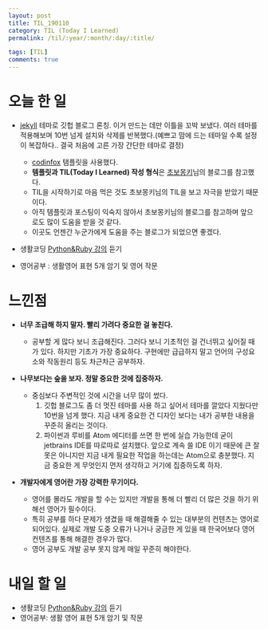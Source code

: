 ```yaml
---
layout: post
title: TIL_190110
category: TIL (Today I Learned)
permalink: /til/:year/:month/:day/:title/

tags: [TIL]
comments: true
---
```

# 오늘 한 일

- [jekyll](https://jekyllrb.com/) 테마로 깃헙 블로그 론칭. 이거 만드는 데만 이틀을 꼬박 보냈다. 여러 테마를 적용해보며 10번 넘게 설치와 삭제를 반복했다.(예쁘고 맘에 드는 테마일 수록 설정이 복잡하다.. 결국 처음에 고른 가장 간단한 테마로 결정)
    - [codinfox](https://github.com/codinfox/codinfox-lanyon) 탬플릿을 사용했다.
    - **템플릿과 TIL(Today I Learned) 작성 형식**은 [초보몽키](https://wayhome25.github.io/)님의 블로그를 참고했다.
    - TIL을 시작하기로 마음 먹은 것도 초보몽키님의 TIL을 보고 자극을 받았기 때문이다.
    - 아직 템플릿과 포스팅이 익숙지 않아서 초보몽키님의 블로그를 참고하며 앞으로도 많이 도움을 받을 것 같다.
    - 이곳도 언젠간 누군가에게 도움을 주는 블로그가 되었으면 좋겠다.
    
- 생활코딩 [Python&Ruby 강의](https://opentutorials.org/course/1750) 듣기
- 영어공부 : 생활영어 표현 5개 암기 및 영어 작문

# 느낀점

- **너무 조급해 하지 말자. 빨리 가려다 중요한 걸 놓친다.**
   - 공부할 게 많다 보니 조급해진다. 그러다 보니 기초적인 걸 건너뛰고 싶어질 때가 있다. 하지만 기초가 가장 중요하다. 구현에만 급급하지 말고 언어의 구성요소와 작동원리 등도 차근차근 공부하자.

- **나무보다는 숲을 보자. 정말 중요한 것에 집중하자.**
  - 중심보다 주변적인 것에 시간을 너무 많이 썼다.
    1. 깃헙 블로그도 좀 더 멋진 테마를 사용 하고 싶어서 테마를 깔았다 지웠다만 10번을 넘게 했다. 지금 내게 중요한 건 디자인 보다는 내가 공부한 내용을 꾸준히 올리는 것이다.
    2. 파이썬과 루비를 Atom 에디터를 쓰면 한 번에 실습 가능한데 굳이 jetbrains IDE를 따로따로 설치했다. 앞으로 계속 쓸 IDE 이기 때문에 큰 잘못은 아니지만 지금 내게 필요한 작업을 하는데는 Atom으로 충분했다. 지금 중요한 게 무엇인지 먼저 생각하고 거기에 집중하도록 하자.

- **개발자에게 영어란 가장 강력한 무기이다.**
  - 영어를 몰라도 개발을 할 수는 있지만 개발을 통해 더 빨리 더 많은 것을 하기 위해선 영어가 필수이다. 
  - 특히 공부를 하다 문제가 생겼을 때 해결해줄 수 있는 대부분의 컨텐츠는 영어로 되어있다. 실제로 개발 도중 오류가 나거나 궁금한 게 있을 때 한국어보다 영어 컨텐츠를 통해 해결한 경우가 많다. 
  - 영어 공부도 개발 공부 못지 않게 매일 꾸준히 해야한다.
  
# 내일 할 일

- 생활코딩 [Python&Ruby 강의](https://opentutorials.org/course/1750) 듣기
- 영어공부: 생활 영어 표현 5개 암기 및 작문
